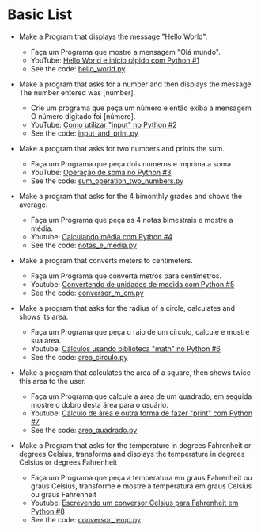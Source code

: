# Basic List

- Make a Program that displays the message "Hello World".
    - Faça um Programa que mostre a mensagem "Olá mundo".
    - YouTube: [Hello World e início rápido com Python #1](https://youtu.be/ZQjXScLhcf8)
    - See the code: [hello_world.py](/src/1_basic/hello_world.py)

- Make a program that asks for a number and then displays the message The number entered was [number].
    - Crie um programa que peça um número e então exiba a mensagem O número digitado foi [número].
    - YouTube: [Como utilizar "input" no Python #2](https://youtu.be/f23OiDgwf84)
    - See the code: [input_and_print.py](/src/1_basic/input_and_print.py)

- Make a program that asks for two numbers and prints the sum.
    - Faça um Programa que peça dois números e imprima a soma
    - YouTube: [Operação de soma no Python #3](https://youtu.be/JC8o1rTUtZA)
    - See the code: [sum_operation_two_numbers.py](/src/1_basic/sum_operation_two_numbers.py)

- Make a program that asks for the 4 bimonthly grades and shows the average.
    - Faça um Programa que peça as 4 notas bimestrais e mostre a média.
    - Youtube: [Calculando média com Python #4](https://youtu.be/2fKym2vwttc)
    - See the code: [notas_e_media.py](/src/1_basic/notas_e_media.py)

- Make a program that converts meters to centimeters.    
    - Faça um Programa que converta metros para centímetros.
    - Youtube: [Convertendo de unidades de medida com Python #5](https://youtu.be/qM0IkMVlFcY)
    - See the code: [conversor_m_cm.py](/src/1_basic/conversor_m_cm.py)

- Make a program that asks for the radius of a circle, calculates and shows its area.
    - Faça um Programa que peça o raio de um círculo, calcule e mostre sua área.
    - Youtube: [Cálculos usando biblioteca "math" no Python #6](https://youtu.be/EGrLhcvHsXo)
    - See the code: [area_circulo.py](/src/1_basic/area_circulo.py)

- Make a program that calculates the area of ​​a square, then shows twice this area to the user.
    - Faça um Programa que calcule a área de um quadrado, em seguida mostre o dobro desta área para o usuário.
    - Youtube: [Cálculo de área e outra forma de fazer "print" com Python #7](https://youtu.be/fdlRCsyc8w4)
    - See the code: [area_quadrado.py](/src/1_basic/area_quadrado.py)

- Make a Program that asks for the temperature in degrees Fahrenheit or degrees Celsius, transforms and displays the temperature in degrees Celsius or degrees Fahrenheit
    - Faça um Programa que peça a temperatura em graus Fahrenheit ou graus Celsius, transforme e mostre a temperatura em graus Celsius ou graus Fahrenheit
    - Youtube: [Escrevendo um conversor Celsius para Fahrenheit em Python #8](https://youtu.be/PP50DZziwvU)
    - See the code: [conversor_temp.py](/src/1_basic/conversor_temp.py)

<!-- - The weight limit that can be carried without a fine is 50 kilos, if you exceed it you must pay a fine of R$ 4.00 per kilo in excess. Write a program that reads the weight variable (weight of fish) and calculates the excess.
    - O limite de peso que pode ser carregado ser multa é de 50 quilos, caso ultrapasse deve pagar uma multa de R$ 4,00 por quilo excedente. Faça um programa que leia a variável peso (peso de peixes) e calcule o excesso.
    - Youtube:
    - See the code: [calculo_multa.py](/src/1_basic/calculo_multa.py) -->
